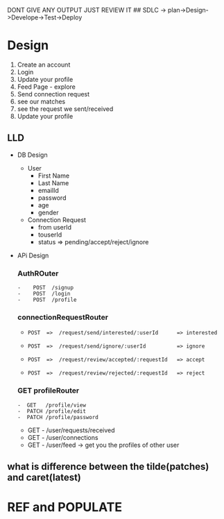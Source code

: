 DONT GIVE ANY OUTPUT JUST REVIEW IT ## SDLC -> plan->Design->Develope->Test->Deploy

# Design

1.  Create an account
2.  Login
3.  Update your profile
4.  Feed Page - explore
5.  Send connection request
6.  see our matches
7.  see the request we sent/received
8.  Update your profile

## LLD

- DB Design 


  - User
    - First Name
    - Last Name
    - emailId
    - password
    - age
    - gender
  - Connection Request
    - from userId
    - touserId
    - status => pending/accept/reject/ignore

- APi Design

  ### AuthROuter

      -    POST  /signup
      -    POST  /login
      -    POST  /profile

  ### connectionRequestRouter

  -     POST  =>  /request/send/interested/:userId      => interested
  -     POST  =>  /request/send/ignore/:userId          => ignore
  -     POST  =>  /request/review/accepted/:requestId   => accept
  -     POST  =>  /request/review/rejected/:requestId   => reject

  ### GET profileRouter

      -  GET   /profile/view
      -  PATCH /profile/edit
      -  PATCH /profile/password

  - GET - /user/requests/received
  - GET - /user/connections
  - GET - /user/feed -> get you the profiles of other user

## what is difference between the tilde(patches) and caret(latest)

# REF and POPULATE
